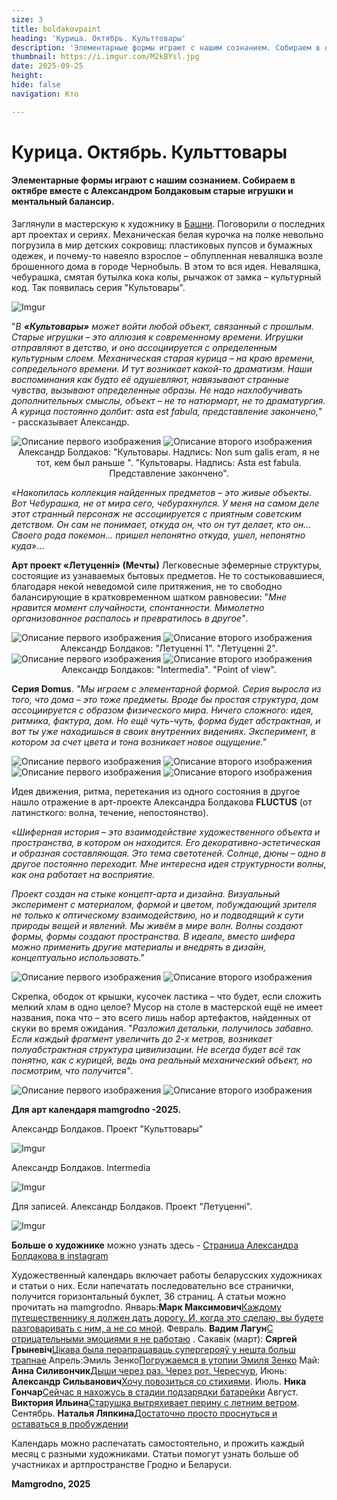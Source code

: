 ```yaml
---
size: 3
title: boldakovpaint
heading: 'Курица. Октябрь. Культтовары'
description: 'Элементарные формы играют с нашим сознанием. Собираем в октябре вместе Александром Болдаковым старые игрушки и ментальный балансир'
thumbnail: https://i.imgur.com/M2kBYsl.jpg 
date: 2025-09-25
height: 
hide: false
navigation: Кто

---
```

# Курица. Октябрь. Культтовары

#### Элементарные формы играют с нашим сознанием. Собираем в октябре вместе с Александром Болдаковым старые игрушки и ментальный балансир.

Заглянули в мастерскую к художнику в [Башни](https://www.mamgrodno.com/projects/waterboldakov.html). Поговорили о последних арт проектах и сериях. Механическая белая курочка на полке невольно погрузила в мир детских сокровищ: пластиковых пупсов и бумажных одежек, и почему-то навеяло взрослое – облупленная неваляшка возле брошенного дома в городе Чернобыль. В этом то вся идея. Неваляшка, чебурашка, смятая бутылка кока колы, рычажок от замка – культурный код. Так появилась серия "Культовары". 

![Imgur](https://i.imgur.com/M2kBYsl.jpg)

"_В **«Культовары»** может войти любой объект, связанный с прошлым. Старые игрушки – это аллюзия к современному времени. Игрушки отправляют в детство, и оно ассоциируется с определенным культурным слоем. Механическая старая курица – на краю времени, сопредельного времени. И тут возникает какой-то драматизм. Наши воспоминания как будто её одушевляют, навязывают странные чувства, вызывают определенные образы. Не надо нахлобучивать дополнительных смыслы, объект – не то натюрморт, не то драматургия. А курица постоянно долбит: asta est fabula, представление закончено,_" - рассказывает Александр. 

<div class="gallery2">
<img src="https://i.imgur.com/vDSaTZt.jpeg" alt="Описание первого изображения"> 
<img src="https://i.imgur.com/iZB2sJr.jpeg" alt="Описание второго изображения"> 
</div>
<center> Александр Болдаков: "Культовары. Надпись: Non sum galis eram, я не тот, кем был раньше ". "Культовары. Надпись: Asta est fabula. Представление закончено".</center>

«_Накопилась коллекция найденных предметов – это живые объекты. Вот Чебурашка, не от мира сего, чебурахнулся. У меня на самом деле этот странный персонаж не ассоциируется с приятным советским детством. Он сам не понимает, откуда он, что он тут делает, кто он…  Своего рода покемон… пришел непонятно откуда, ушел, непонятно куда_»… 

**Арт проект «Летуценні» (Мечты)** Легковесные эфемерные структуры, состоящие из узнаваемых бытовых предметов. Не то состыковавшиеся, благодаря некой неведомой силе притяжения, не то свободно балансирующие в кратковременном шатком равновесии: "_Мне нравится момент случайности, спонтанности. Мимолетно организованное распалось и превратилось в другое"_. 

<div class="gallery2">
<img src="https://i.imgur.com/fgIGMjD.jpeg" alt="Описание первого изображения"> 
<img src="https://i.imgur.com/Bmz4hcp.jpeg" alt="Описание второго изображения"> 
</div>
<center> Александр Болдаков: "Летуценні 1". "Летуценні 2".</center>

<div class="gallery2">
<img src="https://i.imgur.com/Vupqgzb.jpeg" alt="Описание первого изображения"> 
<img src="https://i.imgur.com/v6YC7Cy.jpeg" alt="Описание второго изображения"> 
</div>
<center> Александр Болдаков: "Intermedia". "Point of view".</center>

**Серия Domus**. _"Мы играем с элементарной формой. Серия выросла из того, что дома  – это тоже предметы. Вроде бы простая структура, дом ассоциируется с образом физического мира. Ничего сложного: идея, ритмика, фактура, дом. Но ещё чуть-чуть, форма будет абстрактная, и вот ты уже находишься в своих внутренних видениях. Эксперимент, в котором за счет цвета и тона возникает новое ощущение."_

<div class="gallery2">
<img src="https://i.imgur.com/4QWrn8z.jpeg" alt="Описание первого изображения"> 
<img src="https://i.imgur.com/fOocas8.jpeg" alt="Описание второго изображения"> 
</div>

<div class="gallery2">
<img src="https://i.imgur.com/s4R6opX.jpeg" alt="Описание первого изображения"> 
<img src="https://i.imgur.com/ELCULAx.jpeg" alt="Описание второго изображения"> 
</div>

Идея движения, ритма, перетекания из одного состояния в другое нашло отражение в арт-проекте Александра Болдакова **FLUCTUS** (от латинсткого: волна, течение, непостоянство). 

«_Шиферная история – это взаимодействие художественного объекта и пространства, в котором он находится. Его декоративно-эстетическая и образная составляющая. Это тема светотеней. Солнце, дюны – одно в другое постоянно переходит. Мне интересна идея структурности волны, как она работает на восприятие._

_Проект создан на стыке концепт-арта и дизайна. Визуальный эксперимент с материалом, формой и цветом, побуждающий зрителя не только к оптическому взаимодействию, но и подводящий к сути природы вещей и явлений. Мы живём в мире волн. Волны создают формы, формы создают пространства. В идеале, вместо шифера можно применить другие материалы и внедрять в дизайн, концептуально использовать."_

<div class="gallery2">
<img src="https://i.imgur.com/1bFQJjQ.jpeg" alt="Описание первого изображения"> 
<img src="https://i.imgur.com/yBmou4W.jpeg" alt="Описание второго изображения"> 
</div>

Скрепка, ободок от крышки, кусочек ластика – что будет, если сложить мелкий хлам в одно целое? Мусор на столе в мастерской ещё не имеет названия, пока что – это всего лишь набор артефактов, найденных от скуки во время ожидания. "_Разложил детальки, получилось забавно. Если каждый фрагмент увеличить до 2-х метров, возникает полуабстрактная структура цивилизации. Не всегда будет всё так понятно, как с курицей, ведь она реальный механический объект, но посмотрим, что получится"_. 

<div class="gallery2">
<img src="https://i.imgur.com/5EN9KCL.jpeg" alt="Описание первого изображения"> 
<img src="https://i.imgur.com/1omYlp5.jpeg" alt="Описание второго изображения"> 
</div>

**Для арт календаря mamgrodno -2025.**

Александр Болдаков. Проект "Культтовары"

![Imgur](https://i.imgur.com/QTGmVWE.jpg)

Александр Болдаков. Intermedia

![Imgur](https://i.imgur.com/eG9qyfp.jpg)

Для записей. Александр Болдаков. Проект "Летуценні".

![Imgur](https://i.imgur.com/nUOwKsF.jpg)

**Больше о художнике** можно узнать здесь - [Страница Александра Болдакова в instagram](https://www.instagram.com/flobus_art/)

Художественный календарь включает работы беларусских художниках и статьи о них. Если напечатать последовательно все странички, получится горизонтальный буклет, 36 страниц. А статьи можно прочитать на mamgrodno. Январь:**Марк Максимович**[Каждому путешественнику я должен дать дорогу. И, когда это сделаю, вы будете разговаривать с ним, а не со мной](https://www.mamgrodno.com/projects/markmaksimovitch.html). Февраль. **Вадим Лагун**[С отрицательными эмоциями я не работаю](https://www.mamgrodno.com/projects/lagunart.html) . Сакавік (март): **Сяргей Грыневіч**[Цікава была перапрацаваць супергерояў у нешта больш трапнае](https://www.mamgrodno.com/projects/grinevitchcalendar.html) Апрель:Эмиль Зенко[Погружаемся в утопии Эмиля Зенко](https://www.mamgrodno.com/projects/zenkoart.html) Май: **Анна Силивончик**[Дыши через раз. Через рот. Чересчур](https://www.mamgrodno.com/projects/silivonchik.html), Июнь: **Александр Сильванович**[Хочу повозиться со стихиями](https://www.mamgrodno.com/projects/Silvanovitchpaint.html). Июль. **Ника Гончар**[Сейчас я нахожусь в стадии подзарядки батарейки](https://www.mamgrodno.com/projects/nikapaint.html) Август. **Виктория Ильина**[Старушка вытряхивает перину с летним ветром](https://www.mamgrodno.com/projects/ilinapaint.html). Сентябрь. **Наталья Ляпкина**[Достаточно просто проснуться и оставаться в пробуждении](https://www.mamgrodno.com/projects/liapkinaart.html)

Календарь можно распечатать самостоятельно, и прожить каждый месяц с разными художниками. Статьи помогут узнать больше об участниках и артпространстве Гродно и Беларуси.

**Mamgrodno, 2025**










